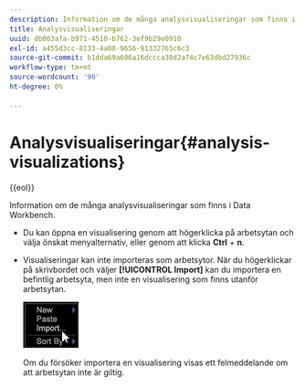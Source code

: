 ```yaml
---
description: Information om de många analysvisualiseringar som finns i Data Workbench.
title: Analysvisualiseringar
uuid: db003afa-b971-4510-b762-3ef9b29e0910
exl-id: a455d3cc-8133-4a08-9656-91332765c6c3
source-git-commit: b1dda69a606a16dccca30d2a74c7e63dbd27936c
workflow-type: tm+mt
source-wordcount: '90'
ht-degree: 0%

---
```


# Analysvisualiseringar{#analysis-visualizations}

{{eol}}

Information om de många analysvisualiseringar som finns i Data Workbench.

* Du kan öppna en visualisering genom att högerklicka på arbetsytan och välja önskat menyalternativ, eller genom att klicka **Ctrl** + **n**.

* Visualiseringar kan inte importeras som arbetsytor. När du högerklickar på skrivbordet och väljer **[!UICONTROL Import]** kan du importera en befintlig arbetsyta, men inte en visualisering som finns utanför arbetsytan.

   ![](assets/import_workspace.png)

   Om du försöker importera en visualisering visas ett felmeddelande om att arbetsytan inte är giltig.
